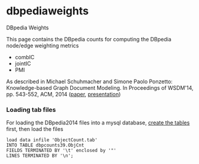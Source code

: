 # dbpediaweights
DBpedia Weights

This page contains the DBpedia counts for computing the DBpedia node/edge weighting metrics

* combIC
* jointIC
* PMI

As described in 
Michael Schuhmacher and Simone Paolo Ponzetto: Knowledge-based Graph Document Modeling. In Proceedings of WSDM'14, pp. 543-552, ACM, 2014 ([paper](http://dx.doi.org/10.1145/2556195.2556250),  [presentation](http://dws.informatik.uni-mannheim.de/fileadmin/lehrstuehle/ki/pub/michael/WSDM14_Schuhmacher_Knowledge-based_Graph_Document_Modeling.pdf))

### Loading tab files
For loading the DBpedia2014 files into a mysql database, [create the tables](https://github.com/mschuhma/dbpediaweights/blob/master/dbpcounts_db_structure.sql.bz2) first, then load the files 

    load data infile 'ObjectCount.tab'
    INTO TABLE dbpcounts39.ObjCnt
    FIELDS TERMINATED BY '\t' enclosed by '"'
    LINES TERMINATED BY '\n';
